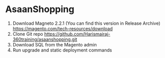# AsaanShopping

1.	Download Magneto 2.2.1 (You can find this version in Release Archive) https://magento.com/tech-resources/download
2.	Clone Git repo https://github.com/Harismairaj-360training/asaanshopping.git
3.	Download SQL from the Magento admin
4.	Run upgrade and static deployment commands